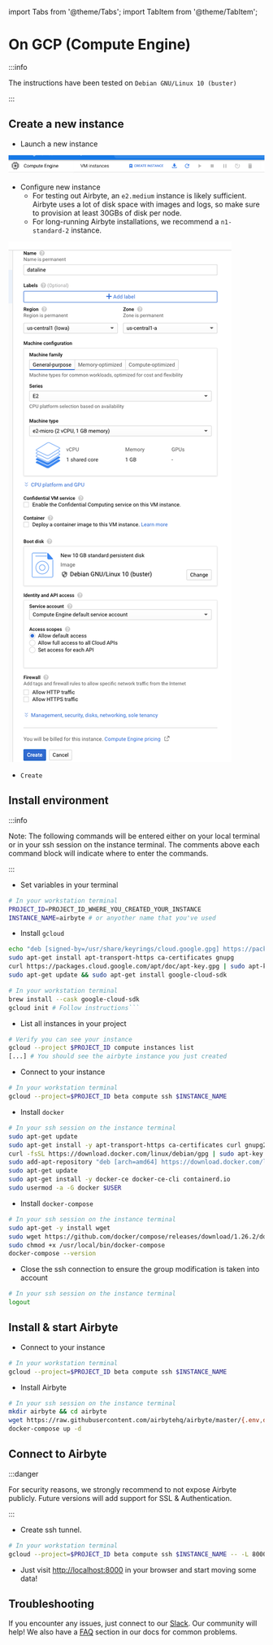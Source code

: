 import Tabs from '@theme/Tabs';
import TabItem from '@theme/TabItem';

# On GCP (Compute Engine)

:::info

The instructions have been tested on `Debian GNU/Linux 10 (buster)`

:::

## Create a new instance

* Launch a new instance

![](../.gitbook/assets/gcp_ce_launch.png)

* Configure new instance
  * For testing out Airbyte, an `e2.medium` instance is likely sufficient. Airbyte uses a lot of disk space with images and logs, so make sure to provision at least 30GBs of disk per node. 
  * For long-running Airbyte installations, we recommend a `n1-standard-2` instance.

![](../.gitbook/assets/gcp_ce_configure.png)

* `Create`

## Install environment

:::info

Note: The following commands will be entered either on your local terminal or in your ssh session on the instance terminal. The comments above each command block will indicate where to enter the commands.

:::

* Set variables in your terminal

```bash
# In your workstation terminal
PROJECT_ID=PROJECT_ID_WHERE_YOU_CREATED_YOUR_INSTANCE
INSTANCE_NAME=airbyte # or anyother name that you've used
```

* Install `gcloud`

<Tabs groupId="operating-systems">
<TabItem value="linux" label="Linux">

```bash
echo "deb [signed-by=/usr/share/keyrings/cloud.google.gpg] https://packages.cloud.google.com/apt cloud-sdk main" | sudo tee -a /etc/apt/sources.list.d/google-cloud-sdk.list
sudo apt-get install apt-transport-https ca-certificates gnupg
curl https://packages.cloud.google.com/apt/doc/apt-key.gpg | sudo apt-key --keyring /usr/share/keyrings/cloud.google.gpg add -
sudo apt-get update && sudo apt-get install google-cloud-sdk
```

</TabItem>
<TabItem value="mac" label="macOS">

```bash
# In your workstation terminal
brew install --cask google-cloud-sdk
gcloud init # Follow instructions```
```

</TabItem>
</Tabs>

* List all instances in your project

```bash
# Verify you can see your instance
gcloud --project $PROJECT_ID compute instances list
[...] # You should see the airbyte instance you just created
```

* Connect to your instance

```bash
# In your workstation terminal
gcloud --project=$PROJECT_ID beta compute ssh $INSTANCE_NAME
```

* Install `docker`

```bash
# In your ssh session on the instance terminal
sudo apt-get update
sudo apt-get install -y apt-transport-https ca-certificates curl gnupg2 software-properties-common
curl -fsSL https://download.docker.com/linux/debian/gpg | sudo apt-key add --
sudo add-apt-repository "deb [arch=amd64] https://download.docker.com/linux/debian buster stable"
sudo apt-get update
sudo apt-get install -y docker-ce docker-ce-cli containerd.io
sudo usermod -a -G docker $USER
```

* Install `docker-compose`

```bash
# In your ssh session on the instance terminal
sudo apt-get -y install wget
sudo wget https://github.com/docker/compose/releases/download/1.26.2/docker-compose-$(uname -s)-$(uname -m) -O /usr/local/bin/docker-compose
sudo chmod +x /usr/local/bin/docker-compose
docker-compose --version
```

* Close the ssh connection to ensure the group modification is taken into account

```bash
# In your ssh session on the instance terminal
logout
```

## Install & start Airbyte

* Connect to your instance

```bash
# In your workstation terminal
gcloud --project=$PROJECT_ID beta compute ssh $INSTANCE_NAME
```

* Install Airbyte

```bash
# In your ssh session on the instance terminal
mkdir airbyte && cd airbyte
wget https://raw.githubusercontent.com/airbytehq/airbyte/master/{.env,docker-compose.yaml}
docker-compose up -d
```

## Connect to Airbyte

:::danger

For security reasons, we strongly recommend to not expose Airbyte publicly. Future versions will add support for SSL & Authentication.

:::

* Create ssh tunnel.

```bash
# In your workstation terminal
gcloud --project=$PROJECT_ID beta compute ssh $INSTANCE_NAME -- -L 8000:localhost:8000 -N -f
```

* Just visit [http://localhost:8000](http://localhost:8000) in your browser and start moving some data!

## Troubleshooting

If you encounter any issues, just connect to our [Slack](https://slack.airbyte.io). Our community will help! We also have a [FAQ](../07-troubleshooting/01-on-deploying.md) section in our docs for common problems.

